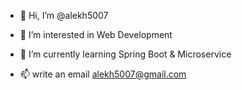 - 👋 Hi, I’m @alekh5007
- 👀 I’m interested in Web Development
- 🌱 I’m currently learning Spring Boot & Microservice

- 📫 write an email alekh5007@gmail.com

<!---
alekh5007/alekh5007 is a ✨ special ✨ repository because its `README.md` (this file) appears on your GitHub profile.
You can click the Preview link to take a look at your changes.
--->
